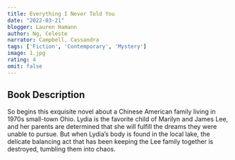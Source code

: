 ```yaml
---
title: Everything I Never Told You
date: "2022-03-21"
blogger: Lauren Hamann
author: Ng, Celeste
narrator: Campbell, Cassandra
tags: ['Fiction', 'Contemporary', 'Mystery']
image: 1.jpg
rating: 4
omit: false
---
```



## Book Description

So begins this exquisite novel about a Chinese American family living in 1970s small-town Ohio. Lydia is the favorite child of Marilyn and James Lee, and her parents are determined that she will fulfill the dreams they were unable to pursue. But when Lydia’s body is found in the local lake, the delicate balancing act that has been keeping the Lee family together is destroyed, tumbling them into chaos.